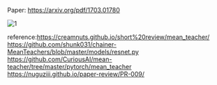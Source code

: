 Paper: https://arxiv.org/pdf/1703.01780

![1](https://user-images.githubusercontent.com/76771847/122905728-6e0a8f00-d38c-11eb-9907-b0449397225e.png)

reference:https://creamnuts.github.io/short%20review/mean_teacher/                  
https://github.com/shunk031/chainer-MeanTeachers/blob/master/models/resnet.py                           
https://github.com/CuriousAI/mean-teacher/tree/master/pytorch/mean_teacher                  
https://nuguziii.github.io/paper-review/PR-009/                     

